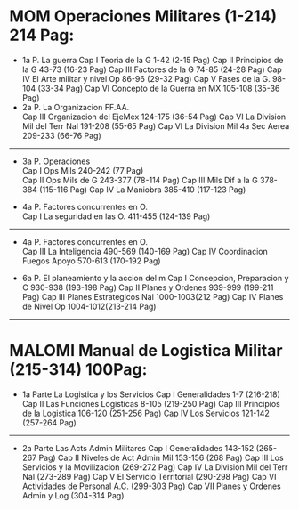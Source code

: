 # MOM Operaciones Militares (1-214) 214 Pag:
  - 1a P.   La guerra
    Cap I   Teoria de la G                1-42  (2-15 Pag)
    Cap II  Principios de la G           43-73  (16-23 Pag)
	Cap III Factores de la G             74-85  (24-28 Pag)
	Cap IV  El Arte militar y nivel Op   86-96  (29-32 Pag)
	Cap V   Fases de la G.               98-104 (33-34 Pag)
	Cap VI  Concepto de la Guerra en MX 105-108 (35-36 Pag)
  - 2a P.   La Organizacion FF.AA.	
	Cap III Organizacion del EjeMex      124-175 (36-54 Pag)
	Cap VI  La Division Mil del Terr Nal 191-208 (55-65 Pag)
	Cap VI  La Division Mil 4a Sec Aerea 209-233 (66-76 Pag)
------------------------------------------------------------------------    
  - 3a P.   Operaciones  
    Cap I   Ops Mils                    240-242 (77 Pag)	
	Cap II  Ops Mils de G               243-377 (78-114 Pag)
	Cap III Mils Dif a la G             378-384 (115-116 Pag)
	Cap IV  La Maniobra                 385-410 (117-123 Pag)

  - 4a P.   Factores concurrentes en O. 	
	Cap I   La seguridad en las O.      411-455 (124-139 Pag)
    
------------------------------------------------------------------------    
  - 4a P.   Factores concurrentes en O. 	
	Cap III La Inteligencia             490-569 (140-169 Pag)
	Cap IV  Coordinacion Fuegos Apoyo   570-613 (170-192 Pag)
    
  - 6a P.   El planeamiento y la accion del m
	Cap I   Concepcion, Preparacion y C 930-938 (193-198 Pag)
	Cap II  Planes y Ordenes            939-999 (199-211 Pag)
	Cap III Planes Estrategicos Nal    1000-1003(212 Pag)
	Cap IV  Planes de Nivel Op         1004-1012(213-214 Pag)    
    
------------------------------------------------------------------------    

# MALOMI Manual de Logistica Militar (215-314) 100Pag:
  - 1a Parte La Logistica y los Servicios
    Cap I    Generalidades                1-7   (216-218)
	Cap II   Las Funciones Logisticas     8-105 (219-250 Pag)
	Cap III  Principios de la Logistica 106-120 (251-256 Pag)
	Cap IV   Los Servicios              121-142 (257-264 Pag)
------------------------------------------------------------------------    
  - 2a Parte Las Acts Admin Militares
	Cap I    Generalidades              143-152 (265-267 Pag)
	Cap II   Niveles de Act Admin Mil   153-156 (268 Pag)
	Cap III  Los Servicios y la Movilizacion    (269-272 Pag)
	Cap IV   La Division Mil del Terr Nal       (273-289 Pag)
	Cap V    El Servicio Territorial            (290-298 Pag)
	Cap VI   Actividades de Personal A.C.       (299-303 Pag)
	Cap VII  Planes y Ordenes Admin y Log       (304-314 Pag)
